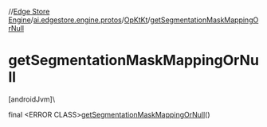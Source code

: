 //[Edge Store Engine](../../../index.md)/[ai.edgestore.engine.protos](../index.md)/[OpKtKt](index.md)/[getSegmentationMaskMappingOrNull](get-segmentation-mask-mapping-or-null.md)

# getSegmentationMaskMappingOrNull

[androidJvm]\

final &lt;ERROR CLASS&gt;[getSegmentationMaskMappingOrNull](get-segmentation-mask-mapping-or-null.md)()
